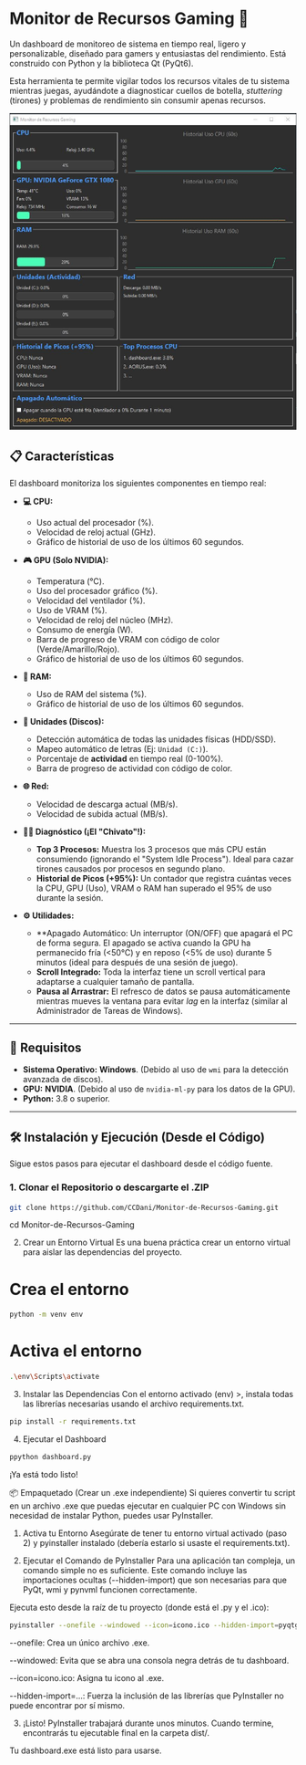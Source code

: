# Monitor de Recursos Gaming 🚀

Un dashboard de monitoreo de sistema en tiempo real, ligero y personalizable, diseñado para gamers y entusiastas del rendimiento. Está construido con Python y la biblioteca Qt (PyQt6).

Esta herramienta te permite vigilar todos los recursos vitales de tu sistema mientras juegas, ayudándote a diagnosticar cuellos de botella, *stuttering* (tirones) y problemas de rendimiento sin consumir apenas recursos.

![Screenshot of Monitor de Recursos Gamin](Captura.JPG)

## 📋 Características

El dashboard monitoriza los siguientes componentes en tiempo real:

* **💻 CPU:**
    * Uso actual del procesador (%).
    * Velocidad de reloj actual (GHz).
    * Gráfico de historial de uso de los últimos 60 segundos.

* **🎮 GPU (Solo NVIDIA):**
    * Temperatura (°C).
    * Uso del procesador gráfico (%).
    * Velocidad del ventilador (%).
    * Uso de VRAM (%).
    * Velocidad de reloj del núcleo (MHz).
    * Consumo de energía (W).
    * Barra de progreso de VRAM con código de color (Verde/Amarillo/Rojo).
    * Gráfico de historial de uso de los últimos 60 segundos.

* **🧠 RAM:**
    * Uso de RAM del sistema (%).
    * Gráfico de historial de uso de los últimos 60 segundos.

* **💾 Unidades (Discos):**
    * Detección automática de todas las unidades físicas (HDD/SSD).
    * Mapeo automático de letras (Ej: `Unidad (C:)`).
    * Porcentaje de **actividad** en tiempo real (0-100%).
    * Barra de progreso de actividad con código de color.

* **🌐 Red:**
    * Velocidad de descarga actual (MB/s).
    * Velocidad de subida actual (MB/s).

* **🕵️‍♂️ Diagnóstico (¡El "Chivato"!):**
    * **Top 3 Procesos:** Muestra los 3 procesos que más CPU están consumiendo (ignorando el "System Idle Process"). Ideal para cazar tirones causados por procesos en segundo plano.
    * **Historial de Picos (+95%):** Un contador que registra cuántas veces la CPU, GPU (Uso), VRAM o RAM han superado el 95% de uso durante la sesión.

* **⚙️ Utilidades:**
    * **Apagado Automático: Un interruptor (ON/OFF) que apagará el PC de forma segura. El apagado se activa cuando la GPU ha permanecido fría (<50°C) y en reposo (<5% de uso) durante 5 minutos (ideal para después de una sesión de juego).
    * **Scroll Integrado:** Toda la interfaz tiene un scroll vertical para adaptarse a cualquier tamaño de pantalla.
    * **Pausa al Arrastrar:** El refresco de datos se pausa automáticamente mientras mueves la ventana para evitar *lag* en la interfaz (similar al Administrador de Tareas de Windows).

---

## 🛑 Requisitos

* **Sistema Operativo:** **Windows**. (Debido al uso de `wmi` para la detección avanzada de discos).
* **GPU:** **NVIDIA**. (Debido al uso de `nvidia-ml-py` para los datos de la GPU).
* **Python:** 3.8 o superior.

---


## 🛠️ Instalación y Ejecución (Desde el Código)

Sigue estos pasos para ejecutar el dashboard desde el código fuente.

### 1. Clonar el Repositorio o descargarte el .ZIP
```bash
git clone https://github.com/CCDani/Monitor-de-Recursos-Gaming.git
```
cd Monitor-de-Recursos-Gaming

2. Crear un Entorno Virtual
Es una buena práctica crear un entorno virtual para aislar las dependencias del proyecto.


# Crea el entorno
```bash
python -m venv env
```

# Activa el entorno
```bash
.\env\Scripts\activate
```
3. Instalar las Dependencias
Con el entorno activado (env) >, instala todas las librerías necesarias usando el archivo requirements.txt.


```bash
pip install -r requirements.txt
```

4. Ejecutar el Dashboard

```bash
ppython dashboard.py
```

¡Ya está todo listo!


📦 Empaquetado (Crear un .exe independiente)
Si quieres convertir tu script en un archivo .exe que puedas ejecutar en cualquier PC con Windows sin necesidad de instalar Python, puedes usar PyInstaller.

1. Activa tu Entorno
Asegúrate de tener tu entorno virtual activado (paso 2) y pyinstaller instalado (debería estarlo si usaste el requirements.txt).

2. Ejecutar el Comando de PyInstaller
Para una aplicación tan compleja, un comando simple no es suficiente. Este comando incluye las importaciones ocultas (--hidden-import) que son necesarias para que PyQt, wmi y pynvml funcionen correctamente.

Ejecuta esto desde la raíz de tu proyecto (donde está el .py y el .ico):

```bash
pyinstaller --onefile --windowed --icon=icono.ico --hidden-import=pyqtgraph --hidden-import=wmi --hidden-import=pynvml dashboard.py
```

--onefile: Crea un único archivo .exe.

--windowed: Evita que se abra una consola negra detrás de tu dashboard.

--icon=icono.ico: Asigna tu icono al .exe.

--hidden-import=...: Fuerza la inclusión de las librerías que PyInstaller no puede encontrar por sí mismo.

3. ¡Listo!
PyInstaller trabajará durante unos minutos. Cuando termine, encontrarás tu ejecutable final en la carpeta dist/.


Tu dashboard.exe está listo para usarse.


